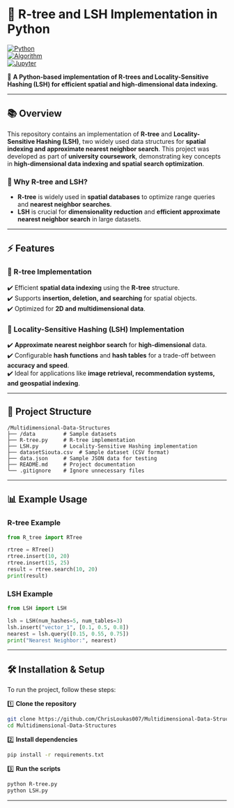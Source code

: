 # 📌 R-tree and LSH Implementation in Python

[![Python](https://img.shields.io/badge/Python-3.8%2B-blue?style=for-the-badge&logo=python)](https://www.python.org/)  
[![Algorithm](https://img.shields.io/badge/Algorithm-Data%20Structures-green?style=for-the-badge&logo=codeforces)](https://en.wikipedia.org/wiki/R-tree)  
[![Jupyter](https://img.shields.io/badge/Jupyter-Notebook-orange?style=for-the-badge&logo=jupyter)](https://jupyter.org/)  

🚀 **A Python-based implementation of R-trees and Locality-Sensitive Hashing (LSH) for efficient spatial and high-dimensional data indexing.**  

---

## **📚 Overview**
This repository contains an implementation of **R-tree** and **Locality-Sensitive Hashing (LSH)**, two widely used data structures for **spatial indexing and approximate nearest neighbor search**. This project was developed as part of **university coursework**, demonstrating key concepts in **high-dimensional data indexing and spatial search optimization**.

### **🔹 Why R-tree and LSH?**
- **R-tree** is widely used in **spatial databases** to optimize range queries and **nearest neighbor searches**.
- **LSH** is crucial for **dimensionality reduction** and **efficient approximate nearest neighbor search** in large datasets.

---

## **⚡ Features**
### **🔶 R-tree Implementation**
✔️ Efficient **spatial data indexing** using the **R-tree** structure.  
✔️ Supports **insertion, deletion, and searching** for spatial objects.  
✔️ Optimized for **2D and multidimensional data**.  

### **🔶 Locality-Sensitive Hashing (LSH) Implementation**
✔️ **Approximate nearest neighbor search** for **high-dimensional** data.  
✔️ Configurable **hash functions** and **hash tables** for a trade-off between **accuracy and speed**.  
✔️ Ideal for applications like **image retrieval, recommendation systems, and geospatial indexing**.  

---

## **📂 Project Structure**
```
/Multidimensional-Data-Structures
├── /data         # Sample datasets
├── R-tree.py     # R-tree implementation
├── LSH.py        # Locality-Sensitive Hashing implementation
├── datasetSiouta.csv  # Sample dataset (CSV format)
├── data.json     # Sample JSON data for testing
├── README.md     # Project documentation
└── .gitignore    # Ignore unnecessary files
```

---

## **📊 Example Usage**
### **R-tree Example**
```python
from R_tree import RTree

rtree = RTree()
rtree.insert(10, 20)
rtree.insert(15, 25)
result = rtree.search(10, 20)
print(result)
```

### **LSH Example**
```python
from LSH import LSH

lsh = LSH(num_hashes=5, num_tables=3)
lsh.insert("vector_1", [0.1, 0.5, 0.8])
nearest = lsh.query([0.15, 0.55, 0.75])
print("Nearest Neighbor:", nearest)
```

---

## **🛠 Installation & Setup**
To run the project, follow these steps:

1️⃣ **Clone the repository**
```bash
git clone https://github.com/ChrisLoukas007/Multidimensional-Data-Structures.git
cd Multidimensional-Data-Structures
```
2️⃣ **Install dependencies**
```bash
pip install -r requirements.txt
```
3️⃣ **Run the scripts**
```bash
python R-tree.py
python LSH.py
```

---
